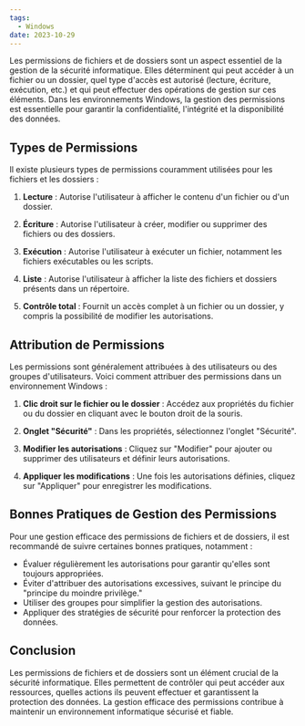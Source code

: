 ```yaml
---
tags:
  - Windows
date: 2023-10-29
---
```


Les permissions de fichiers et de dossiers sont un aspect essentiel de la gestion de la sécurité informatique. Elles déterminent qui peut accéder à un fichier ou un dossier, quel type d'accès est autorisé (lecture, écriture, exécution, etc.) et qui peut effectuer des opérations de gestion sur ces éléments. Dans les environnements Windows, la gestion des permissions est essentielle pour garantir la confidentialité, l'intégrité et la disponibilité des données.

## Types de Permissions

Il existe plusieurs types de permissions couramment utilisées pour les fichiers et les dossiers :

1. **Lecture** : Autorise l'utilisateur à afficher le contenu d'un fichier ou d'un dossier.

2. **Écriture** : Autorise l'utilisateur à créer, modifier ou supprimer des fichiers ou des dossiers.

3. **Exécution** : Autorise l'utilisateur à exécuter un fichier, notamment les fichiers exécutables ou les scripts.

4. **Liste** : Autorise l'utilisateur à afficher la liste des fichiers et dossiers présents dans un répertoire.

5. **Contrôle total** : Fournit un accès complet à un fichier ou un dossier, y compris la possibilité de modifier les autorisations.

## Attribution de Permissions

Les permissions sont généralement attribuées à des utilisateurs ou des groupes d'utilisateurs. Voici comment attribuer des permissions dans un environnement Windows :

1. **Clic droit sur le fichier ou le dossier** : Accédez aux propriétés du fichier ou du dossier en cliquant avec le bouton droit de la souris.

2. **Onglet "Sécurité"** : Dans les propriétés, sélectionnez l'onglet "Sécurité".

3. **Modifier les autorisations** : Cliquez sur "Modifier" pour ajouter ou supprimer des utilisateurs et définir leurs autorisations.

4. **Appliquer les modifications** : Une fois les autorisations définies, cliquez sur "Appliquer" pour enregistrer les modifications.

## Bonnes Pratiques de Gestion des Permissions

Pour une gestion efficace des permissions de fichiers et de dossiers, il est recommandé de suivre certaines bonnes pratiques, notamment :

- Évaluer régulièrement les autorisations pour garantir qu'elles sont toujours appropriées.
- Éviter d'attribuer des autorisations excessives, suivant le principe du "principe du moindre privilège."
- Utiliser des groupes pour simplifier la gestion des autorisations.
- Appliquer des stratégies de sécurité pour renforcer la protection des données.

## Conclusion

Les permissions de fichiers et de dossiers sont un élément crucial de la sécurité informatique. Elles permettent de contrôler qui peut accéder aux ressources, quelles actions ils peuvent effectuer et garantissent la protection des données. La gestion efficace des permissions contribue à maintenir un environnement informatique sécurisé et fiable.
